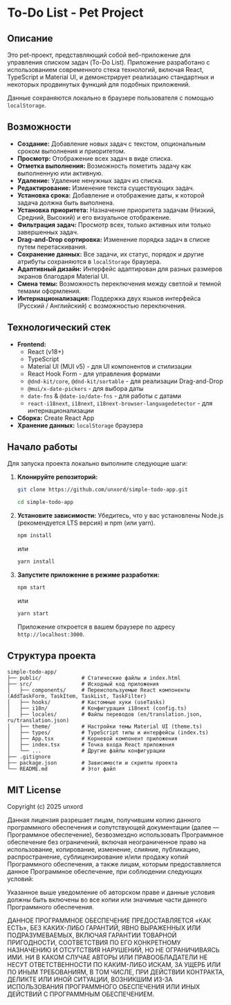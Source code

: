 # To-Do List - Pet Project

## Описание

Это pet-проект, представляющий собой веб-приложение для управления списком задач (To-Do List). Приложение разработано с использованием современного стека технологий, включая React, TypeScript и Material UI, и демонстрирует реализацию стандартных и некоторых продвинутых функций для подобных приложений.

Данные сохраняются локально в браузере пользователя с помощью `localStorage`.

## Возможности

* **Создание:** Добавление новых задач с текстом, опциональным сроком выполнения и приоритетом.
* **Просмотр:** Отображение всех задач в виде списка.
* **Отметка выполнения:** Возможность пометить задачу как выполненную или активную.
* **Удаление:** Удаление ненужных задач из списка.
* **Редактирование:** Изменение текста существующих задач.
* **Установка срока:** Добавление и отображение даты, к которой задача должна быть выполнена.
* **Установка приоритета:** Назначение приоритета задачам (Низкий, Средний, Высокий) и его визуальное отображение.
* **Фильтрация задач:** Просмотр всех, только активных или только завершенных задач.
* **Drag-and-Drop сортировка:** Изменение порядка задач в списке путем перетаскивания.
* **Сохранение данных:** Все задачи, их статус, порядок и другие атрибуты сохраняются в `localStorage` браузера.
* **Адаптивный дизайн:** Интерфейс адаптирован для разных размеров экранов благодаря Material UI.
* **Смена темы:** Возможность переключения между светлой и темной темами оформления.
* **Интернационализация:** Поддержка двух языков интерфейса (Русский / Английский) с возможностью переключения.

## Технологический стек

* **Frontend:**
    * React (v18+)
    * TypeScript
    * Material UI (MUI v5) - для UI компонентов и стилизации
    * React Hook Form - для управления формами
    * `@dnd-kit/core`, `@dnd-kit/sortable` - для реализации Drag-and-Drop
    * `@mui/x-date-pickers` - для выбора даты
    * `date-fns` & `@date-io/date-fns` - для работы с датами
    * `react-i18next`, `i18next`, `i18next-browser-languagedetector` - для интернационализации
* **Сборка:** Create React App
* **Хранение данных:** `localStorage` браузера

## Начало работы

Для запуска проекта локально выполните следующие шаги:

1.  **Клонируйте репозиторий:**
    ```bash
    git clone https://github.com/unxord/simple-todo-app.git
    ```
    ```bash
    cd simple-todo-app
    ```

2.  **Установите зависимости:**
    Убедитесь, что у вас установлены Node.js (рекомендуется LTS версия) и npm (или yarn).
    ```bash
    npm install
    ```
    или
    ```bash
    yarn install
    ```

3.  **Запустите приложение в режиме разработки:**
    ```bash
    npm start
    ```
    или
    ```bash
    yarn start
    ```
    Приложение откроется в вашем браузере по адресу `http://localhost:3000`.

## Структура проекта

```
simple-todo-app/
├── public/             # Статические файлы и index.html
├── src/                # Исходный код приложения
│   ├── components/     # Переиспользуемые React компоненты (AddTaskForm, TaskItem, TaskList, TaskFilter)
│   ├── hooks/          # Кастомные хуки (useTasks)
│   ├── i18n/           # Конфигурация i18next (config.ts)
│   ├── locales/        # Файлы переводов (en/translation.json, ru/translation.json)
│   ├── theme/          # Настройки темы Material UI (theme.ts)
│   ├── types/          # TypeScript типы и интерфейсы (index.ts)
│   ├── App.tsx         # Корневой компонент приложения
│   ├── index.tsx       # Точка входа React приложения
│   └── ...             # Другие файлы конфигурации
├── .gitignore
├── package.json        # Зависимости и скрипты проекта
└── README.md           # Этот файл
```

## MIT License

Copyright (c) 2025 unxord

Данная лицензия разрешает лицам, получившим копию данного программного обеспечения и сопутствующей документации (далее — Программное обеспечение), безвозмездно использовать Программное обеспечение без ограничений, включая неограниченное право на использование, копирование, изменение, слияние, публикацию, распространение, сублицензирование и/или продажу копий Программного обеспечения, а также лицам, которым предоставляется данное Программное обеспечение, при соблюдении следующих условий:

Указанное выше уведомление об авторском праве и данные условия должны быть включены во все копии или значимые части данного Программного обеспечения.

ДАННОЕ ПРОГРАММНОЕ ОБЕСПЕЧЕНИЕ ПРЕДОСТАВЛЯЕТСЯ «КАК ЕСТЬ», БЕЗ КАКИХ-ЛИБО ГАРАНТИЙ, ЯВНО ВЫРАЖЕННЫХ ИЛИ ПОДРАЗУМЕВАЕМЫХ, ВКЛЮЧАЯ ГАРАНТИИ ТОВАРНОЙ ПРИГОДНОСТИ, СООТВЕТСТВИЯ ПО ЕГО КОНКРЕТНОМУ НАЗНАЧЕНИЮ И ОТСУТСТВИЯ НАРУШЕНИЙ, НО НЕ ОГРАНИЧИВАЯСЬ ИМИ. НИ В КАКОМ СЛУЧАЕ АВТОРЫ ИЛИ ПРАВООБЛАДАТЕЛИ НЕ НЕСУТ ОТВЕТСТВЕННОСТИ ПО КАКИМ-ЛИБО ИСКАМ, ЗА УЩЕРБ ИЛИ ПО ИНЫМ ТРЕБОВАНИЯМ, В ТОМ ЧИСЛЕ, ПРИ ДЕЙСТВИИ КОНТРАКТА, ДЕЛИКТЕ ИЛИ ИНОЙ СИТУАЦИИ, ВОЗНИКШИМ ИЗ-ЗА ИСПОЛЬЗОВАНИЯ ПРОГРАММНОГО ОБЕСПЕЧЕНИЯ ИЛИ ИНЫХ ДЕЙСТВИЙ С ПРОГРАММНЫМ ОБЕСПЕЧЕНИЕМ.
